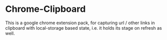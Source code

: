 # Chrome-Clipboard
This is a google chrome extension pack, for capturing url / other links in clipboard with local-storage based state, i.e. it holds its stage on refresh as well.
